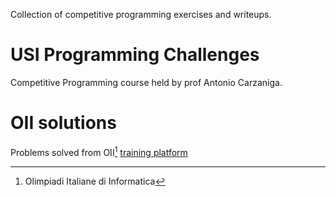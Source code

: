 <!-- codename uganda, botswana (programming challenges USI) -->

Collection of competitive programming exercises and writeups.

# USI Programming Challenges
Competitive Programming course held by prof Antonio Carzaniga.


# OII solutions
Problems solved from OII[^1] [training platform](https://training.olinfo.it/#/overview)

[^1]: Olimpiadi Italiane di Informatica
